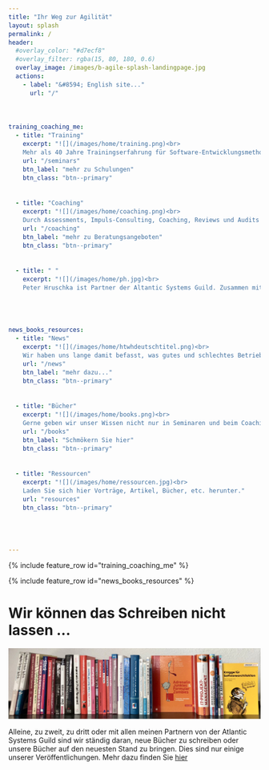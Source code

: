 ```yaml
---
title: "Ihr Weg zur Agilität"
layout: splash
permalink: /
header: 
  #overlay_color: "#d7ecf8"
  #overlay_filter: rgba(15, 80, 180, 0.6)
  overlay_image: /images/b-agile-splash-landingpage.jpg
  actions:  
    - label: "&#8594; English site..."
      url: "/"



training_coaching_me:
  - title: "Training"
    excerpt: "![](/images/home/training.png)<br> 
    Mehr als 40 Jahre Trainingserfahrung für Software-Entwicklungsmethoden möchte ich gerne an Sie weitergeben. Als akkreditierter Partner von **IREB** und **iSAQB** bilde ich Sie nicht nur in allen Themen rund um Agilität aus, sondern auch in klassischem Requirements Engineering und Software-Architekturen."
    url: "/seminars"
    btn_label: "mehr zu Schulungen"
    btn_class: "btn--primary"
    
      
  - title: "Coaching"
    excerpt: "![](/images/home/coaching.png)<br>
    Durch Assessments, Impuls-Consulting, Coaching, Reviews und Audits mache ich Ihr Team im Projekt fit. Oftmals ist _Training on the Job_ (Lernen anhand der eigenen Aufgabenstellung) der effektivste Weg zu besseren Entwicklungsprozessen."
    url: "/coaching"
    btn_label: "mehr zu Beratungsangeboten"
    btn_class: "btn--primary" 


  - title: " "
    excerpt: "![](/images/home/ph.jpg)<br>
    Peter Hruschka ist Partner der Altantic Systems Guild. Zusammen mit Tom DeMarco, Tim Lister, Steve McMenamin, Suzanne und James Robertson arbeitet er seit vielen Jahren daran, System- und Software-Entwicklung transparenter, effektiver, pragmatischer und dadurch erfolgreicher zu gestalten."
   



news_books_resources: 
  - title: "News"
    excerpt: "![](/images/home/htwhdeutschtitel.png)<br>
    Wir haben uns lange damit befasst, was gutes und schlechtes Betriebsklima ausmacht und wie die Firmenkultur zu bestimmten Verhaltensmustern führt. Lesen Sie mehr in den beiden neuen Büchern bei Carl-Hanser."
    url: "/news"
    btn_label: "mehr dazu..."
    btn_class: "btn--primary" 


  - title: "Bücher"
    excerpt: "![](/images/home/books.png)<br>
    Gerne geben wir unser Wissen nicht nur in Seminaren und beim Coaching weiter, sondern auch in Buchform."
    url: "/books"
    btn_label: "Schmökern Sie hier"
    btn_class: "btn--primary"

    
  - title: "Ressourcen"
    excerpt: "![](/images/home/ressourcen.jpg)<br>
    Laden Sie sich hier Vorträge, Artikel, Bücher, etc. herunter."
    url: "resources"
    btn_class: "btn--primary"
   



---
```


{% include feature_row id="training_coaching_me" %}

{% include feature_row id="news_books_resources" %}


# Wir können das Schreiben nicht lassen ... 
![](/images/home/guildbooks.jpeg)
<br>

Alleine, zu zweit, zu dritt oder mit allen meinen Partnern von der Atlantic Systems Guild sind wir ständig daran, neue Bücher zu schreiben oder unsere Bücher auf den neuesten Stand zu bringen. Dies sind nur einige unserer Veröffentlichungen. Mehr dazu finden Sie [hier](/books)


